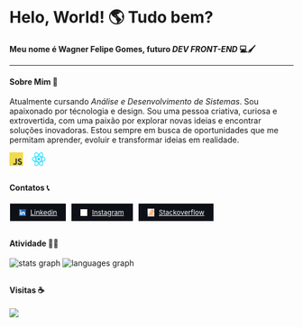<h1>Helo, World! 🌎 Tudo bem?</h1>

**Meu nome é Wagner Felipe Gomes, futuro *DEV FRONT-END* 💻🖌️**
_____________________________________________________

#### Sobre Mim 📖
Atualmente cursando *Análise e Desenvolvimento de Sistemas*. Sou apaixonado por técnologia e design. Sou uma pessoa criativa, curiosa e extrovertida, com uma paixão por explorar novas ideias e encontrar soluções inovadoras. Estou sempre em busca de oportunidades que me permitam aprender, evoluir e transformar ideias em realidade.

<div style="display: flex; gap: 16px" >
  <img style="width: 24px" src="./assets/javascript.svg">
  <img style="width: 24px" src="./assets/React.svg">
</div>

##

#### Contatos 📞
<div style="display: flex; align-items: center; gap: 8px;"">
        <a target="_blank" style="display: flex; align-items: center; gap: 8px;background-color: #0d1117; font-size: 12px; padding: 8px 16px; color: #fff; border: 1px solid #fff;" href="https://www.linkedin.com/in/wagner-felipe-gomes-ferreira-62959a260"><img style="width: 12px" src="assets/linkedin.svg"> Linkedin</a>
        <a target="_blank" style="display: flex; align-items: center; gap: 8px;background-color: #0d1117; font-size: 12px; padding: 8px 16px; color: #fff; border: 1px solid #fff;" href="https://www.instagram.com/wgnr.f/"><img style="width: 12px" src="assets/instagram_dark.svg"> Instagram</a>
        <a target="_blank" style="display: flex; align-items: center; gap: 8px;background-color: #0d1117; font-size: 12px; padding: 8px 16px; color: #fff; border: 1px solid #fff;" href="https://stackoverflow.com/users/28366880/wagner-felipe"><img style="width: 12px" src="assets/stackoverflow.svg"> Stackoverflow</a>
</div>


##

#### Atividade 👨‍💻
<div>
  <img src="https://github-readme-stats.vercel.app/api?username=wagnerfgomes&hide_title=true&hide_rank=false&show_icons=true&include_all_commits=true&count_private=true&disable_animations=true&theme=github_dark&locale=pt-br&hide_border=false&order=1" height="100" alt="stats graph"  />
  <img src="https://github-readme-stats.vercel.app/api/top-langs?username=wagnerfgomes&locale=pt-br&hide_title=true&layout=compact&card_width=320&langs_count=10&theme=github_dark&hide_border=false&order=2" height="100" alt="languages graph"  />
</div>

##

#### Visitas ☕
[![](https://visitcount.itsvg.in/api?id=wagnerfgomes&icon=5&color=12)](https://visitcount.itsvg.in)
